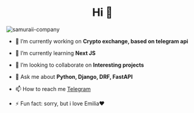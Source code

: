 <h1 align="center">Hi 👋</h1>

<p align="left"> <img src="https://komarev.com/ghpvc/?username=samuraii-company&label=Profile%20views&color=0e75b6&style=flat" alt="samuraii-company" /> </p>

- 🔭 I’m currently working on **Сrypto exchange, based on telegram api**

- 🌱 I’m currently learning **Next JS**

- 👯 I’m looking to collaborate on **Interesting projects**

- 💬 Ask me about **Python, Django, DRF, FastAPI**

- 📫 How to reach me [Telegram](https://t.me/Samuraiii143)

- ⚡ Fun fact: sorry, but i love Emilia❤
